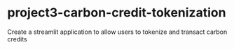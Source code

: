 # project3-carbon-credit-tokenization
Create a streamlit application to allow users to tokenize and transact carbon credits
